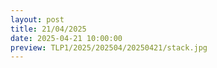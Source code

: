 ```yaml
---
layout: post
title: 21/04/2025
date: 2025-04-21 10:00:00
preview: TLP1/2025/202504/20250421/stack.jpg
---
```

